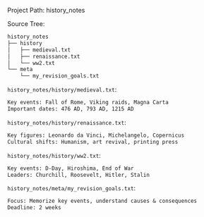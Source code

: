 Project Path: history_notes

Source Tree:

```txt
history_notes
├── history
│   ├── medieval.txt
│   ├── renaissance.txt
│   └── ww2.txt
└── meta
    └── my_revision_goals.txt
```

`history_notes/history/medieval.txt`:

```txt
Key events: Fall of Rome, Viking raids, Magna Carta
Important dates: 476 AD, 793 AD, 1215 AD
```

`history_notes/history/renaissance.txt`:

```txt
Key figures: Leonardo da Vinci, Michelangelo, Copernicus
Cultural shifts: Humanism, art revival, printing press
```

`history_notes/history/ww2.txt`:

```txt
Key events: D-Day, Hiroshima, End of War
Leaders: Churchill, Roosevelt, Hitler, Stalin
```

`history_notes/meta/my_revision_goals.txt`:

```txt
Focus: Memorize key events, understand causes & consequences
Deadline: 2 weeks
```
